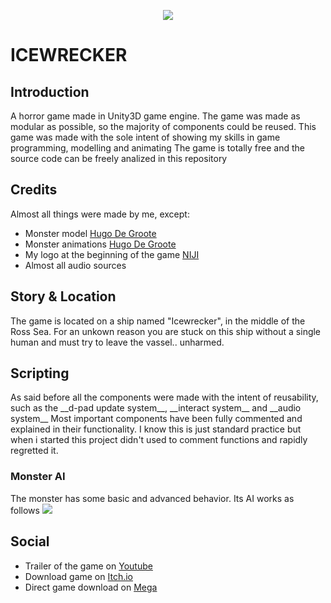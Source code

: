 <p align='center'> <img src='https://raw.githubusercontent.com/sfarina12/IceWrecker/main/Assets/Texture/github/Icewrecker_logo.png'> </p>
<h1>ICEWRECKER</h1>
<h2>Introduction</h2>
<p>
  A horror game made in Unity3D game engine.
  The game was made as modular as possible, so the majority of components could be reused.
  This game was made with the sole intent of showing my skills in game programming, modelling and animating
  The game is totally free and the source code can be freely analized in this repository 
</p>

<h2>Credits</h2>
<p>
Almost all things were made by me, except:
<ul>
  <li>Monster model <a href="https://hugodg.itch.io/">Hugo De Groote</a></li>
  <li>Monster animations <a href="https://hugodg.itch.io/">Hugo De Groote</a></li>
  <li>My logo at the beginning of the game <a href="https://www.instagram.com/niji_ewe/">NIJI</a></li>
  <li>Almost all audio sources</li>
</ul>
</p>

<h2>Story & Location</h2>
<p>
The game is located on a ship named "Icewrecker", in the middle of the Ross Sea. 
For an unkown reason you are stuck on this ship without a single human and must try to leave the vassel.. unharmed.
</p>

<h2>Scripting</h2>
<p>
As said before all the components were made with the intent of reusability, such as the __d-pad update system__, __interact system__ and __audio system__
Most important components have been fully commented and explained in their functionality. I know this is just standard practice but when i started this project
didn't used to comment functions and rapidly regretted it.
<h3>Monster AI</h3>
The monster has some basic and advanced behavior. Its AI works as follows
<img src='https://raw.githubusercontent.com/sfarina12/IceWrecker/main/AI.png'>
</p>

<h2>Social</h2>
<p>
  <ul>
    <li>Trailer of the game on <a href="">Youtube</a></li>
    <li>Download game on <a href="">Itch.io</a></li>
    <li>Direct game download on <a href="https://mega.nz/file/rZwnBCwD#AkcghLO_Cp11ZfFw_g1R1NCtROhYX8dM2Qqe-Oxpz58">Mega</a></li>
  </ul>
</p>

